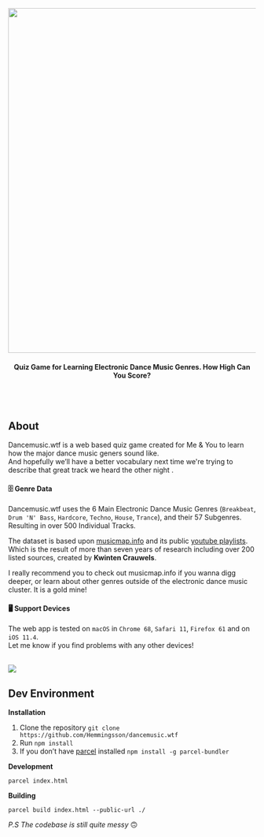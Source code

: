 <br>
<br>
<p align="center">
  <a href="http://dancemusic.wtf/">
    <img width="700" align="center" src="https://i.imgur.com/CXSZktI.png">
  </a>
</p>
<h4 align="center">Quiz Game for Learning Electronic Dance Music Genres. How High Can You Score?</h4>


<br>
<br>


## About
Dancemusic.wtf is a web based quiz game created for Me & You to learn how the major dance music geners sound like. <br>And hopefully we’ll  have a better vocabulary next time we're trying to describe that great track we heard the other night .<br>


#### 🗄️ Genre Data

Dancemusic.wtf uses the 6 Main Electronic Dance Music Genres (`Breakbeat`, `Drum 'N' Bass`, `Hardcore`, `Techno`, `House`, `Trance`), and their 57 Subgenres. Resulting in over 500 Individual Tracks.


The dataset is based upon [musicmap.info](https://www.musicmap.info/) and its public [youtube playlists](https://www.youtube.com/channel/UCvwUL1or_EKtt-qmt_ob2KA/playlists). Which is the result of more than seven years of research including over 200 listed sources, created by **Kwinten Crauwels**. 


I really recommend you to check out musicmap.info if you wanna digg deeper, or learn about other genres outside of the electronic dance music cluster. It is a gold mine! 


#### 🖥️ Support Devices

The web app is tested on `macOS` in `Chrome 68`, `Safari 11`, `Firefox 61` and on `iOS 11.4`.<br>
Let me know if you find problems with any other devices!

<br>


  <a href="http://dancemusic.wtf/">
    <img align="center" src="https://i.imgur.com/VfNfv12.jpg">
  </a>




<br>

## Dev Environment

**Installation**



1. Clone the repository `git clone https://github.com/Hemmingsson/dancemusic.wtf`
2. Run `npm install` 
3. If you don’t have [parcel](https://parceljs.org/) installed `npm install -g parcel-bundler`

**Development**

`parcel index.html`

**Building**

`parcel build index.html --public-url ./`

*P.S The codebase is still quite messy* 🙃

